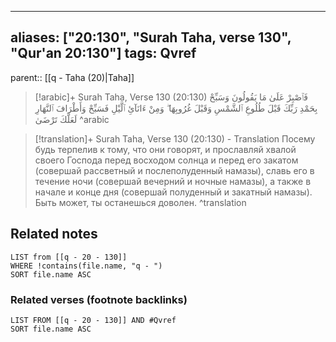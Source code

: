 
---
aliases: ["20:130", "Surah Taha, verse 130", "Qur'an 20:130"]
tags: Qvref
---

parent:: [[q - Taha (20)|Taha]]

> [!arabic]+ Surah Taha, Verse 130 (20:130)
> <span class="quran-arabic">فَٱصْبِرْ عَلَىٰ مَا يَقُولُونَ وَسَبِّحْ بِحَمْدِ رَبِّكَ قَبْلَ طُلُوعِ ٱلشَّمْسِ وَقَبْلَ غُرُوبِهَا ۖ وَمِنْ ءَانَآئِ ٱلَّيْلِ فَسَبِّحْ وَأَطْرَافَ ٱلنَّهَارِ لَعَلَّكَ تَرْضَىٰ</span>
^arabic

> [!translation]+ Surah Taha, Verse 130 (20:130) - Translation
> Посему будь терпелив к тому, что они говорят, и прославляй хвалой своего Господа перед восходом солнца и перед его закатом (совершай рассветный и послеполуденный намазы), славь его в течение ночи (совершай вечерний и ночные намазы), а также в начале и конце дня (совершай полуденный и закатный намазы). Быть может, ты останешься доволен.
^translation



## Related notes
```dataview
LIST from [[q - 20 - 130]]
WHERE !contains(file.name, "q - ")
SORT file.name ASC
```

### Related verses (footnote backlinks)
```dataview
LIST FROM [[q - 20 - 130]] AND #Qvref
SORT file.name ASC
```

